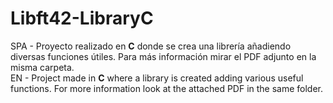 # Libft42-LibraryC

SPA - Proyecto realizado en **C** donde se crea una librería añadiendo diversas funciones útiles. Para más información mirar el PDF adjunto en la misma carpeta.<br>
EN - Project made in **C** where a library is created adding various useful functions. For more information look at the attached PDF in the same folder.
